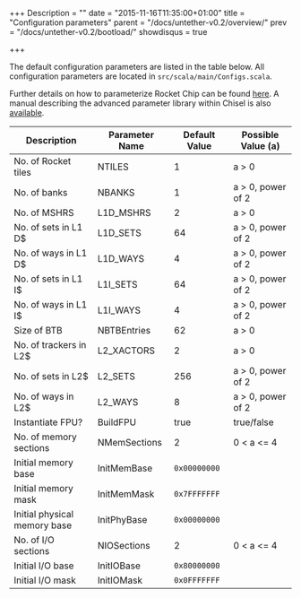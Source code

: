 +++
Description = ""
date = "2015-11-16T11:35:00+01:00"
title = "Configuration parameters"
parent = "/docs/untether-v0.2/overview/"
prev = "/docs/untether-v0.2/bootload/"
showdisqus = true

+++

The default configuration parameters are listed in the table
below. All configuration parameters are located in
`src/scala/main/Configs.scala`. 

Further details on how to parameterize Rocket Chip can be found
[here](https://github.com/ucb-bar/rocket-chip#-how-can-i-parameterize-my-rocket-chip). 
A manual describing the advanced
parameter library within Chisel is also
[available][Chisel-parameterization-manual].

| Description                          | Parameter Name | Default Value        | Possible Value (a) |
| ------------------------------------ | -------------- | -------------------- | -----------------  |
| No. of Rocket tiles                  | NTILES         | 1                    | a > 0              |
| No. of banks                         | NBANKS         | 1                    | a > 0, power of 2  |
| No. of MSHRS                         | L1D_MSHRS      | 2                    | a > 0              |
| No. of sets in L1 D$                 | L1D_SETS       | 64                   | a > 0, power of 2  |
| No. of ways in L1 D$                 | L1D_WAYS       | 4                    | a > 0, power of 2  |
| No. of sets in L1 I$                 | L1I_SETS       | 64                   | a > 0, power of 2  |
| No. of ways in L1 I$                 | L1I_WAYS       | 4                    | a > 0, power of 2  |
| Size of BTB                          | NBTBEntries    | 62                   | a > 0              |
| No. of trackers in L2$               | L2_XACTORS     | 2                    | a > 0              |
| No. of sets in L2$                   | L2_SETS        | 256                  | a > 0, power of 2  |
| No. of ways in L2$                   | L2_WAYS        | 8                    | a > 0, power of 2  |
| Instantiate FPU?                     | BuildFPU       | true                 | true/false         |
| No. of memory sections               | NMemSections   | 2                    | 0 < a <= 4         |
| Initial memory base                  | InitMemBase    | `0x00000000`         |                    |
| Initial memory mask                  | InitMemMask    | `0x7FFFFFFF`         |                    |
| Initial physical memory base         | InitPhyBase    | `0x00000000`         |                    |
| No. of I/O sections                  | NIOSections    | 2                    | 0 < a <= 4         |
| Initial I/O base                     | InitIOBase     | `0x80000000`         |                    |
| Initial I/O mask                     | InitIOMask     | `0x0FFFFFFF`         |                    |




<!-- Links -->

[Chisel-parameterization-manual]: https://github.com/ucb-bar/chisel/blob/master/doc/parameters/parameters.pdf

